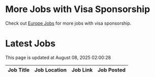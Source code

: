 # More Jobs with Visa Sponsorship

Check out [Europe Jobs](https://github.com/sureshparimi/europejobs#latest-jobs) for more jobs with visa sponsorship.

# Latest Jobs

This page is updated at August 08, 2025 02:00:28

| Job Title | Job Location | Job Link | Job Posted |
| --- | --- | --- | --- |
